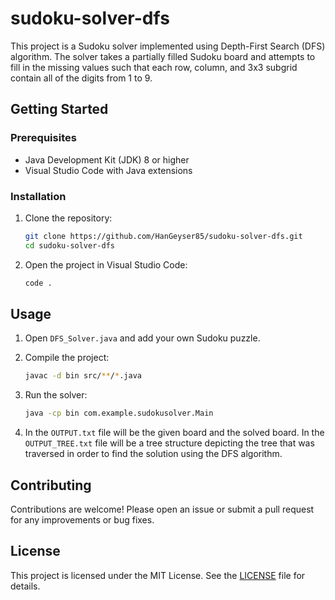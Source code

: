 # sudoku-solver-dfs

This project is a Sudoku solver implemented using Depth-First Search (DFS) algorithm. The solver takes a partially filled Sudoku board and attempts to fill in the missing values such that each row, column, and 3x3 subgrid contain all of the digits from 1 to 9.

## Getting Started

### Prerequisites

- Java Development Kit (JDK) 8 or higher
- Visual Studio Code with Java extensions

### Installation

1. Clone the repository:

   ```sh
   git clone https://github.com/HanGeyser85/sudoku-solver-dfs.git
   cd sudoku-solver-dfs
   ```

2. Open the project in Visual Studio Code:

   ```sh
   code .
   ```

## Usage

1. Open `DFS_Solver.java` and add your own Sudoku puzzle.

2. Compile the project:

   ```sh
   javac -d bin src/**/*.java
   ```

3. Run the solver:

   ```sh
   java -cp bin com.example.sudokusolver.Main
   ```

4. In the `OUTPUT.txt` file will be the given board and the solved board. In the `OUTPUT_TREE.txt` file will be a tree structure depicting the tree that was traversed in order to find the solution using the DFS algorithm.

## Contributing

Contributions are welcome! Please open an issue or submit a pull request for any improvements or bug fixes.

## License

This project is licensed under the MIT License. See the [LICENSE](LICENSE) file for details.
